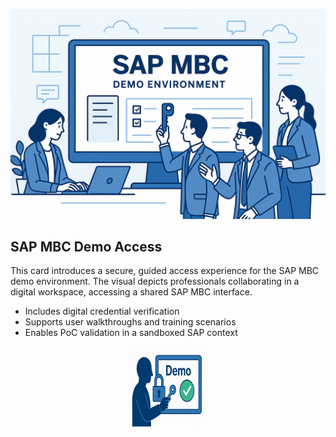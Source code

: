 
<p align="center">
  <img src="assets/UC10000426-A-01-top.png" width="960" alt="SAP MBC Demo Banner" />
</p>

## SAP MBC Demo Access

This card introduces a secure, guided access experience for the SAP MBC demo environment. The visual depicts professionals collaborating in a digital workspace, accessing a shared SAP MBC interface.

- Includes digital credential verification  
- Supports user walkthroughs and training scenarios  
- Enables PoC validation in a sandboxed SAP context

<p align="center">
  <img src="assets/UC10000426-A-01-bottom.png" width="128" height="128" alt="Demo Access Icon" />
</p>

